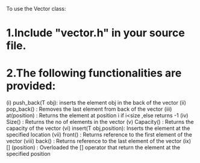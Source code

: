 To use the Vector class:

# 1.Include "vector.h" in your source file.


# 2.The following functionalities are provided:
   (i)  push_back(T obj): inserts the element obj in the back of the vector
   (ii) pop_back()      : Removes the last element from back of the vector
   (iii) at(position)   : Returns the element at position i if i<size ,else returns -1
   (iv)  Size()         : Returns the no of elements in the vector
   (v)   Capacity()     : Returns the capacity of the vector
   (vi)  insert(T obj,position): Inserts the element at the specified location
   (vii) front()        : Returns reference to the first element of the vector
   (viii) back()        : Returns reference to the last element of the vector
   (ix) [] (position)   : Overloaded the [] operator that return the element at the specified position
